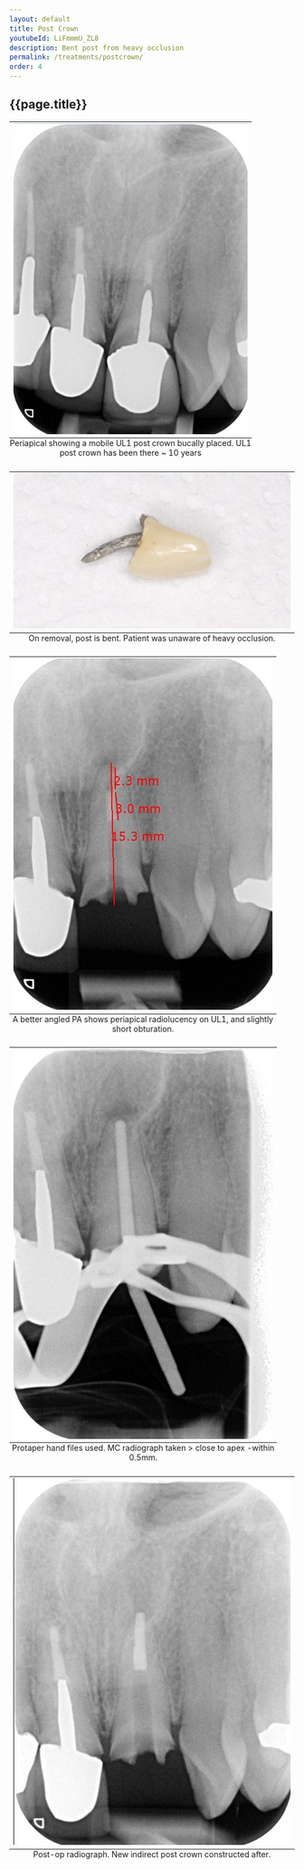 ```yaml
---
layout: default
title: Post Crown
youtubeId: LiFmmmU_ZL8
description: Bent post from heavy occlusion
permalink: /treatments/postcrown/
order: 4
---
```

## {{page.title}}

<table class="image">
<caption align="bottom">Periapical showing a mobile UL1 post crown bucally placed. UL1 post crown has been there ~ 10 years</caption>
<tr><td><img src="/images/post/final.jpg" alt=""/></td></tr>
</table>

<table class="image">
<caption align="bottom">On removal, post is bent. Patient was unaware of heavy occlusion.</caption>
<tr><td><img src="/images/post/bentpost.jpg" alt=""/></td></tr>
</table>

<table class="image">
<caption align="bottom">A better angled PA shows periapical radiolucency on UL1, and slightly short obturation.</caption>
<tr><td><img src="/images/post/prep.jpg" alt=""/></td></tr>
</table>

<table class="image">
<caption align="bottom">Protaper hand files used. MC radiograph taken > close to apex -within 0.5mm.</caption>
<tr><td><img src="/images/post/rct1.jpg" alt=""/></td></tr>
</table>

<table class="image">
<caption align="bottom">Post-op radiograph. New indirect post crown constructed after.</caption>
<tr><td><img src="/images/post/complete.jpg" alt=""/></td></tr>
</table>
